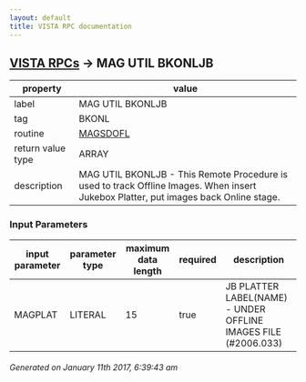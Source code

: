 ```yaml
---
layout: default
title: VISTA RPC documentation
---
```




## [VISTA RPCs](TableOfContent.md) &#8594; MAG UTIL BKONLJB 

 property | value 
--- | --- 
 label | MAG UTIL BKONLJB
 tag | BKONL
 routine | [MAGSDOFL](http://code.osehra.org/dox/Routine_MAGSDOFL_source.html)
 return value type | ARRAY
 description | MAG UTIL BKONLJB - This Remote Procedure is used to track Offline Images. When insert Jukebox Platter, put images back Online stage.

### Input Parameters

| input parameter | parameter type | maximum data length | required | description | 
| --- | --- | --- | --- | --- | 
| MAGPLAT | LITERAL | 15 | true | JB PLATTER LABEL(NAME) - UNDER OFFLINE IMAGES FILE (#2006.033) | 




 ###### Generated on January 11th 2017, 6:39:43 am
